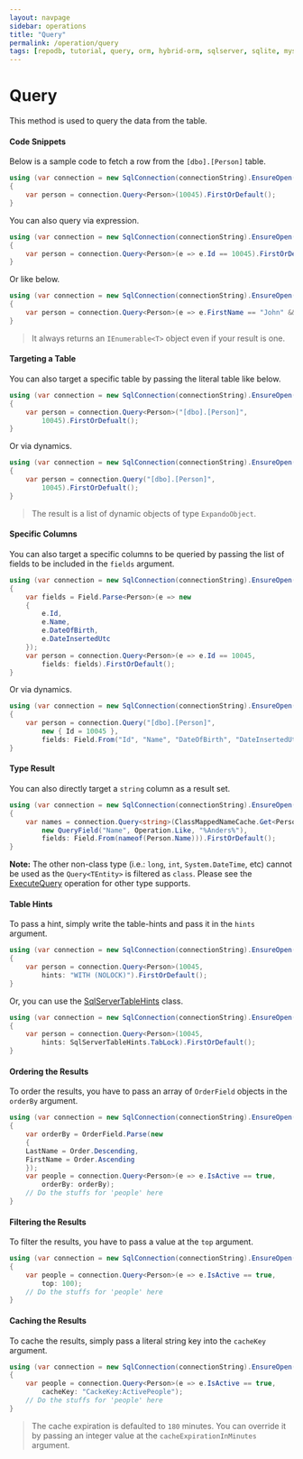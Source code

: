 ```yaml
---
layout: navpage
sidebar: operations
title: "Query"
permalink: /operation/query
tags: [repodb, tutorial, query, orm, hybrid-orm, sqlserver, sqlite, mysql, postgresql]
---
```


# Query

This method is used to query the data from the table.

#### Code Snippets

Below is a sample code to fetch a row from the `[dbo].[Person]` table.

```csharp
using (var connection = new SqlConnection(connectionString).EnsureOpen())
{
    var person = connection.Query<Person>(10045).FirstOrDefault();
}
```

You can also query via expression.

```csharp
using (var connection = new SqlConnection(connectionString).EnsureOpen())
{
	var person = connection.Query<Person>(e => e.Id == 10045).FirstOrDefault();
}
```

Or like below.

```csharp
using (var connection = new SqlConnection(connectionString).EnsureOpen())
{
	var person = connection.Query<Person>(e => e.FirstName == "John" && e.LastName == "Doe").FirstOrDefault();
}
```

> It always returns an `IEnumerable<T>` object even if your result is one.

#### Targeting a Table

You can also target a specific table by passing the literal table like below.

```csharp
using (var connection = new SqlConnection(connectionString).EnsureOpen())
{
	var person = connection.Query<Person>("[dbo].[Person]",
		10045).FirstOrDefualt();
}
```

Or via dynamics.

```csharp
using (var connection = new SqlConnection(connectionString).EnsureOpen())
{
	var person = connection.Query("[dbo].[Person]",
		10045).FirstOrDefualt();
}
```

> The result is a list of dynamic objects of type `ExpandoObject`.

#### Specific Columns

You can also target a specific columns to be queried by passing the list of fields to be included in the `fields` argument.

```csharp
using (var connection = new SqlConnection(connectionString).EnsureOpen())
{
	var fields = Field.Parse<Person>(e => new
	{
		e.Id,
		e.Name,
		e.DateOfBirth,
		e.DateInsertedUtc
	});
	var person = connection.Query<Person>(e => e.Id == 10045,
		fields: fields).FirstOrDefault();
}
```

Or via dynamics.

```csharp
using (var connection = new SqlConnection(connectionString).EnsureOpen())
{
	var person = connection.Query("[dbo].[Person]",
		new { Id = 10045 },
		fields: Field.From("Id", "Name", "DateOfBirth", "DateInsertedUtc")).FirstOrDefault();
}
```

#### Type Result

You can also directly target a `string` column as a result set.

```csharp
using (var connection = new SqlConnection(connectionString).EnsureOpen())
{
	var names = connection.Query<string>(ClassMappedNameCache.Get<Person>(),
		new QueryField("Name", Operation.Like, "%Anders%"),
		fields: Field.From(nameof(Person.Name))).FirstOrDefault();
}
```

**Note:** The other non-class type (i.e.: `long`, `int`, `System.DateTime`, etc) cannot be used as the `Query<TEntity>` is filtered as `class`. Please see the [ExecuteQuery](/operation/executequery) operation for other type supports.

#### Table Hints

To pass a hint, simply write the table-hints and pass it in the `hints` argument.

```csharp
using (var connection = new SqlConnection(connectionString).EnsureOpen())
{
	var person = connection.Query<Person>(10045,
		hints: "WITH (NOLOCK)").FirstOrDefault();
}
```

Or, you can use the [SqlServerTableHints](/class/sqlservertablehints) class.

```csharp
using (var connection = new SqlConnection(connectionString).EnsureOpen())
{
	var person = connection.Query<Person>(10045,
		hints: SqlServerTableHints.TabLock).FirstOrDefault();
}
```

#### Ordering the Results

To order the results, you have to pass an array of `OrderField` objects in the `orderBy` argument.

```csharp
using (var connection = new SqlConnection(connectionString).EnsureOpen())
{
	var orderBy = OrderField.Parse(new
	{
	LastName = Order.Descending,
	FirstName = Order.Ascending
	});
	var people = connection.Query<Person>(e => e.IsActive == true,
		orderBy: orderBy);
	// Do the stuffs for 'people' here
}
```

#### Filtering the Results

To filter the results, you have to pass a value at the `top` argument.

```csharp
using (var connection = new SqlConnection(connectionString).EnsureOpen())
{
	var people = connection.Query<Person>(e => e.IsActive == true,
		top: 100);
	// Do the stuffs for 'people' here
}
```

#### Caching the Results

To cache the results, simply pass a literal string key into the `cacheKey` argument.

```csharp
using (var connection = new SqlConnection(connectionString).EnsureOpen())
{
	var people = connection.Query<Person>(e => e.IsActive == true,
		cacheKey: "CackeKey:ActivePeople");
	// Do the stuffs for 'people' here
}
```

> The cache expiration is defaulted to `180` minutes. You can override it by passing an integer value at the `cacheExpirationInMinutes` argument.
